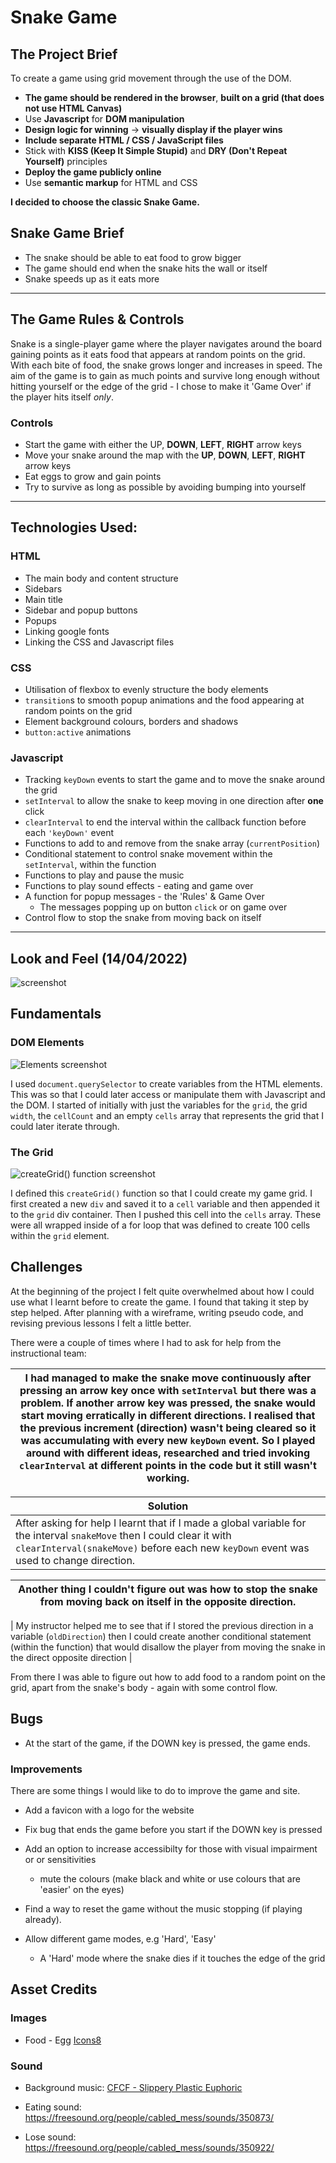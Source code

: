 # Snake Game

## The Project Brief

To create a game using grid movement through the use of the DOM.

* **The game should be rendered in the browser**, **built on a grid (that does not use HTML Canvas)**
* Use **Javascript** for **DOM manipulation**
* **Design logic for winning** -> **visually display if the player wins**
* **Include separate HTML / CSS / JavaScript files**
* Stick with **KISS (Keep It Simple Stupid)** and **DRY (Don't Repeat Yourself)** principles
* **Deploy the game publicly online**
* Use **semantic markup** for HTML and CSS

**I decided to choose the classic Snake Game.**

## Snake Game Brief

* The snake should be able to eat food to grow bigger
* The game should end when the snake hits the wall or itself
* Snake speeds up as it eats more

---

## The Game Rules & Controls

Snake is a single-player game where the player navigates around the board gaining points as it eats food that appears at random points on the grid. With each bite of food, the snake grows longer and increases in speed. The aim of the game is to gain as much points and survive long enough without hitting yourself or the edge of the grid - I chose to make it 'Game Over' if the player hits itself *only*.

### Controls

- Start the game with either the UP, **DOWN**, **LEFT**, **RIGHT** arrow keys
- Move your snake around the map with the **UP**, **DOWN**, **LEFT**, **RIGHT** arrow keys
- Eat eggs to grow and gain points
- Try to survive as long as possible by avoiding bumping into yourself

---

## Technologies Used:

### HTML
- The main body and content structure
- Sidebars
- Main title
- Sidebar and popup buttons
- Popups
- Linking google fonts
- Linking the CSS and Javascript files

### CSS
- Utilisation of flexbox to evenly structure the body elements
- `transition`s to smooth popup animations and the food appearing at random points on the grid
- Element background colours, borders and shadows
- `button:active` animations

### Javascript
- Tracking `keyDown` events to start the game and to move the snake around the grid
- `setInterval` to allow the snake to keep moving in one direction after **one** click
- `clearInterval` to end the interval within the callback function before each `'keyDown'` event
- Functions to add to and remove from the snake array (`currentPosition`)
- Conditional statement to control snake movement within the `setInterval`, within the function
- Functions to play and pause the music
- Functions to play sound effects - eating and game over
- A function for popup messages - the 'Rules' & Game Over
  * The messages popping up on button `click` or on game over
- Control flow to stop the snake from moving back on itself

---

## Look and Feel (14/04/2022)

![screenshot](homepage.png)

## Fundamentals

### DOM Elements

![Elements screenshot](Elements.png)

I used `document.querySelector` to create variables from the HTML elements. This was so that I could later access or manipulate them with Javascript and the DOM. I started of initially with just the variables for the `grid`, the grid `width`, the `cellCount` and an empty `cells` array that represents the grid that I could later iterate through.

### The Grid

![createGrid() function screenshot](createGrid.png)

I defined this `createGrid()` function so that I could create my game grid. I first created a new `div` and saved it to a `cell` variable and then appended it to the `grid` div container. Then I pushed this cell into the `cells` array. These were all wrapped inside of a for loop that was defined to create 100 cells within the `grid` element.

## Challenges

At the beginning of the project I felt quite overwhelmed about how I could use what I learnt before to create the game. I found that taking it step by step helped. After planning with a wireframe, writing pseudo code, and revising previous lessons I felt a little better.

There were a couple of times where I had to ask for help from the instructional team:

| I had managed to make the snake move continuously after pressing an arrow key once with `setInterval` but there was a problem. If another arrow key was pressed, the snake would start moving erratically in different directions. I realised that the previous increment (direction) wasn't being cleared so it was accumulating with every new `keyDown` event. So I played around with different ideas, researched and tried invoking `clearInterval` at different points in the code but it still wasn't working. |
| -------------- |

| Solution |
| ------ |
| After asking for help I learnt that if I made a global variable for the interval `snakeMove` then I could clear it with `clearInterval(snakeMove)` before each new `keyDown` event was used to change direction. |

| Another thing I couldn't figure out was how to stop the snake from moving back on itself in the opposite direction. |
| ------ |

| My instructor helped me to see that if I stored the previous direction in a variable (`oldDirection`) then I could create another conditional statement (within the function) that would disallow the player from moving the snake in the direct opposite direction |

From there I was able to figure out how to add food to a random point on the grid, apart from the snake's body - again with some control flow.

## Bugs

- At the start of the game, if the DOWN key is pressed, the game ends.

### Improvements

There are some things I would like to do to improve the game and site.

- Add a favicon with a logo for the website

- Fix bug that ends the game before you start if the DOWN key is pressed

- Add an option to increase accessibilty for those with visual impairment or or sensitivities
    *  mute the colours (make black and white or use colours that are 'easier' on the eyes)

- Find a way to reset the game without the music stopping (if playing already).

- Allow different game modes, e.g 'Hard', 'Easy'
    * A 'Hard' mode where the snake dies if it touches the edge of the grid

## Asset Credits

### Images

* Food - Egg [Icons8](https://icons8.com/icon/set/food/fluency)

### Sound

- Background music: [CFCF - Slippery Plastic Euphoric](https://soundcloud.com/cfcf/slippery-plastic-euphoric-1)

- Eating sound: https://freesound.org/people/cabled_mess/sounds/350873/

- Lose sound: https://freesound.org/people/cabled_mess/sounds/350922/